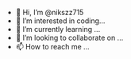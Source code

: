 - 👋 Hi, I’m @nikszz715
- 👀 I’m interested in coding...
- 🌱 I’m currently learning ...
- 💞️ I’m looking to collaborate on ...
- 📫 How to reach me ...

<!---
nikszz715/nikszz715 is a ✨ special ✨ repository because its `README.md` (this file) appears on your GitHub profile.
You can click the Preview link to take a look at your changes.
--->
